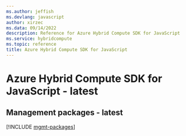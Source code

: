 ```yaml
---
ms.author: jeffish
ms.devlang: javascript
author: xirzec
ms.data: 09/14/2022
description: Reference for Azure Hybrid Compute SDK for JavaScript
ms.service: hybridcompute
ms.topic: reference
title: Azure Hybrid Compute SDK for JavaScript
---
```

# Azure Hybrid Compute SDK for JavaScript - latest

## Management packages - latest
[!INCLUDE [mgmt-packages](hybrid-compute-mgmt-index.md)]